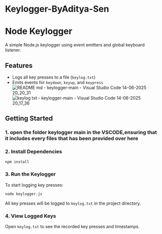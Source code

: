 # Keylogger-ByAditya-Sen
# Node Keylogger

A simple Node.js keylogger using event emitters and global keyboard listener.

## Features

- Logs all key presses to a file (`keylog.txt`)
- Emits events for `keydown`, `keyup`, and `keypress`
![README md - keylogger-main - Visual Studio Code 14-06-2025 20_20_31](https://github.com/user-attachments/assets/b7a660ed-c756-478d-8a6a-043a2fbbd608)
![keylog txt - keylogger-main - Visual Studio Code 14-06-2025 20_17_36](https://github.com/user-attachments/assets/1888a972-5005-4aeb-a2c9-af7e3f7af0cd)


## Getting Started

### 1. open the folder keylogger main in the VSCODE,ensuring that it includes every files that has been provided over here


### 2. Install Dependencies

```sh
npm install
```

### 3. Run the Keylogger

To start logging key presses:

```sh
node keylogger.js
```

All key presses will be logged to `keylog.txt` in the project directory.

### 4. View Logged Keys

Open `keylog.txt` to see the recorded key presses and timestamps.

